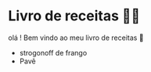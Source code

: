 # Livro de receitas :man_cook:

olá ! Bem vindo ao meu livro de receitas :wave:

- strogonoff de frango
- Pavê 
